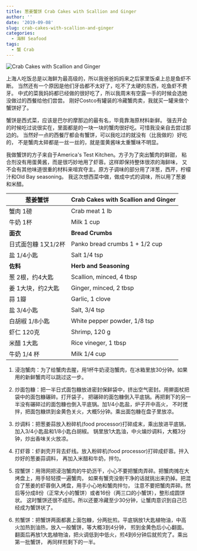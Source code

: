 ```yaml
---
title: 葱姜蟹饼 Crab Cakes with Scallion and Ginger
author: ''
date: '2019-09-08'
slug: crab-cakes-with-scallion-and-ginger
categories:
  - 海鲜 Seafood
tags:
  - 蟹 Crab
---
```


![Crab Cakes with Scallion and Ginger](/img/2019-08-24-crab-cakes.jpg)

上海人吃饭总是以海鲜为最高级的，所以我爸爸妈妈来之后家里饭桌上总是鱼虾不断。
当然还有一个原因是他们牙齿都不太好了，吃不了太硬的东西，吃鱼虾不费牙。
中式的菜我妈妈都已经做的很好吃了，所以我周末有空露一手的时候会选她没做过的西餐给他们尝尝。
刚好Costco有罐装的冷藏蟹肉卖，我就买一罐来做个蟹饼好了。

蟹饼是西式菜，应该是巴尔的摩那边的最有名，毕竟靠海原材料新鲜。
强去开会的时候吃过说很实在，里面都是的一块一块的蟹肉很好吃。可惜我没亲自去尝过那边的。
当然好一点的西餐厅都会有蟹饼，可以我吃过的就没有（比我做的）好吃的，
不是蟹肉太碎都是一丝一丝的，就是蛋黄酱味太重蟹味不明显。

我做蟹饼的方子来自于America's Test Kitchen。方子为了突出蟹肉的鲜甜，
粘合剂没有用蛋黄酱，而是很巧妙地用了虾蓉。这样即保持整体很浓的海鲜味，
又不会有其他味道很重的材料来喧宾夺主。原方子调味的部分用了洋葱，西芹，柠檬汁和Old Bay seasoning。
我这次想西菜中做，做成中式的调味，所以用了葱姜和米醋。


| 葱姜蟹饼                              |Crab Cakes with Scallion and Ginger    |
|---------------------------------------|-------------------------|
|蟹肉 1磅                               |Crab meat 1 lb        |
|牛奶   1杯                             |Milk 1 cup            |
|**面衣**                               |**Bread Crumbs**             |
|日式面包糠  1又1/2杯                   |Panko bread crumbs 1 + 1/2 cup        |
|盐   1/4小匙                           |Salt 1/4 tsp            |
|**佐料**                               |**Herb and Seasoning**             |
|葱   2根，约4大匙                      |Scallion, minced, 4 tbsp            |
|姜   1大块，约2大匙                    |Ginger, minced, 2 tbsp            |
|蒜   1瓣                               |Garlic, 1 clove            |
|盐   3/4小匙                           |Salt, 3/4 tsp            |
|白胡椒   1/8小匙                       |White pepper powder, 1/8 tsp            |
|虾仁   120克                           |Shrimp, 120 g             |
|米醋   1大匙                           |Rice vineger, 1 tbsp            |
|牛奶   1/4 杯                          |Milk 1/4 cup            |

1. 浸泡蟹肉：为了给蟹肉去腥，用1杯牛奶浸泡蟹肉，在冰箱里放30分钟。如果用的新鲜蟹肉可以跳过这一步。

2. 炒面包糠：把一半日式面包糠放进密封保鲜袋中，挤出空气密封。用擀面杖把袋中的面包糠碾碎。打开袋子，
把碾碎的面包糠倒入平底锅。再把剩下的另一半没有碾碎过的面包糠也倒入平底锅。加1/4小匙盐，炉子开中高火，
不时搅拌，把面包糠烘到金黄色关火，大概5分钟。乘出面包糠在盘子里放凉。

3. 炒调料：把葱姜蒜放入粉碎机(food processor)打碎成末，乘出放进平底锅，加入3/4小匙盐和1/8小匙白胡椒。
锅里放1大匙油，中火煸炒调料，大概3分钟，炒出香味关火放凉。

4. 打虾蓉：虾剥壳开背去虾线。放入粉碎机(food processor)打碎成虾蓉。拌入炒好的葱姜蒜调料，
再加入米醋和牛奶，拌匀。

5. 捏蟹饼：用筛网把浸泡蟹肉的牛奶沥干，小心不要把蟹肉弄碎。把蟹肉摊在大烤盘上，用手轻轻摸一遍蟹肉，
如果有蟹壳没剔干净的话就挑出来扔掉。把混合了葱姜的虾蓉倒入烤盘，用手小心地和蟹肉拌匀，
注意不要把蟹肉弄碎。然后等分成8份（正常大小的蟹饼）或者16份（两三口的小蟹饼），整形成圆饼状。
这时蟹饼还很不成形。所以还要冷藏至少30分钟，让蟹肉意识到自己已经成为蟹饼状了。

6. 煎蟹饼：把蟹饼两面都裹上面包糠，分两批煎。平底锅放1大匙植物油，中高火加热到油热，放入一般蟹饼，等大概3到4分钟，
煎到金黄色后小心翻面。翻面后再放1大匙植物油，把火调低到中低火，煎4到6分钟后就煎完了。乘出第一批蟹饼，
再同样煎剩下的一半。

